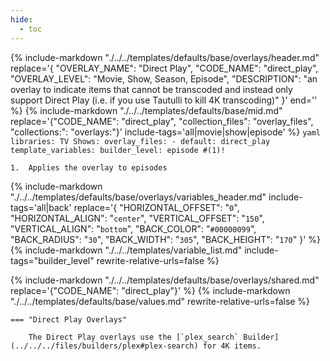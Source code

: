```yaml
---
hide:
  - toc
---
```

{%
    include-markdown "./../../templates/defaults/base/overlays/header.md"
    replace='{
        "OVERLAY_NAME": "Direct Play", 
        "CODE_NAME": "direct_play",
        "OVERLAY_LEVEL": "Movie, Show, Season, Episode",
        "DESCRIPTION": "an overlay to indicate items that cannot be transcoded and instead only support Direct Play (i.e. if you use Tautulli to kill 4K transcoding)"
    }'
    end='<!--rec-sub-->'
%}
{% 
    include-markdown "./../../templates/defaults/base/mid.md" 
    replace='{"CODE_NAME": "direct_play", "collection_files": "overlay_files", "collections:": "overlays:"}' 
    include-tags='all|movie|show|episode' 
%}
    ```yaml
    libraries:
      TV Shows:
        overlay_files:
          - default: direct_play
            template_variables:
              builder_level: episode #(1)!
    ```

    1.  Applies the overlay to episodes

{% 
    include-markdown "./../../templates/defaults/base/overlays/variables_header.md"
    include-tags='all|back'
    replace='{
        "HORIZONTAL_OFFSET": "`0`",
        "HORIZONTAL_ALIGN": "`center`",
        "VERTICAL_OFFSET": "`150`",
        "VERTICAL_ALIGN": "`bottom`",
        "BACK_COLOR": "`#00000099`",
        "BACK_RADIUS": "`30`",
        "BACK_WIDTH": "`305`",
        "BACK_HEIGHT": "`170`"
    }'
%}
    {%
        include-markdown "./../../templates/variable_list.md"
        include-tags="builder_level"
        rewrite-relative-urls=false
    %}

{% include-markdown "./../../templates/defaults/base/overlays/shared.md" replace='{"CODE_NAME": "direct_play"}' %}
{% include-markdown "./../../templates/defaults/base/values.md" rewrite-relative-urls=false %}

    === "Direct Play Overlays"
    
        The Direct Play overlays use the [`plex_search` Builder](../../../files/builders/plex#plex-search) for 4K items.
